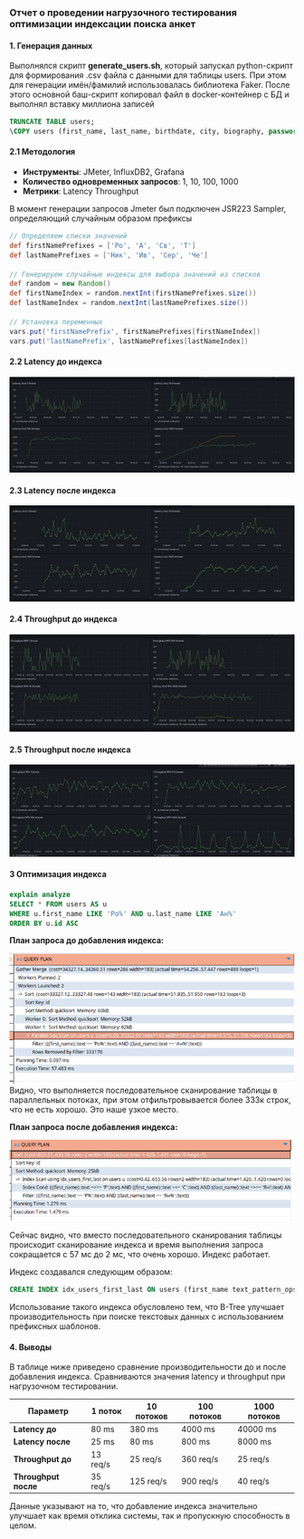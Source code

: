 ### Отчет о проведении нагрузочного тестирования оптимизации индексации поиска анкет

#### 1. Генерация данных

Выполнялся скрипт **generate_users.sh**, который запускал python-скрипт для формирования .csv файла с данными
для таблицы users. При этом для генерации имён/фамилий использовалась библиотека Faker. После этого основной баш-скрипт
копировал файл в docker-контейнер с БД и выполнял вставку миллиона записей

```sql
TRUNCATE TABLE users;
\COPY users (first_name, last_name, birthdate, city, biography, password, username) FROM '/users.csv' DELIMITER ',' CSV HEADER;
```

#### 2.1 Методология

- **Инструменты**: JMeter, InfluxDB2, Grafana
- **Количество одновременных запросов**: 1, 10, 100, 1000
- **Метрики**: Latency Throughput

В момент генерации запросов Jmeter был подключен JSR223 Sampler, определяющий случайным образом префиксы

```groovy
// Определяем списки значений
def firstNamePrefixes = ['Ро', 'А', 'Св', 'Т']
def lastNamePrefixes = ['Ник', 'Ив', 'Сер', 'Че']

// Генерируем случайные индексы для выбора значений из списков
def random = new Random()
def firstNameIndex = random.nextInt(firstNamePrefixes.size())
def lastNameIndex = random.nextInt(lastNamePrefixes.size())

// Установка переменных
vars.put('firstNamePrefix', firstNamePrefixes[firstNameIndex])
vars.put('lastNamePrefix', lastNamePrefixes[lastNameIndex])
```

#### 2.2 Latency до индекса

![img.png](imgs/latency_before.png)

#### 2.3 Latency после индекса

![img_1.png](imgs/latency_after.png)

#### 2.4 Throughput до индекса

![img.png](imgs/throughput_before.png)

#### 2.5 Throughput после индекса

![img.png](imgs/throughput_after.png)

#### 3 Оптимизация индекса


```sql
explain analyze 
SELECT * FROM users AS u 
WHERE u.first_name LIKE 'Ро%' AND u.last_name LIKE 'Ан%' 
ORDER BY u.id ASC
```

**План запроса до добавления индекса:**

![img.png](imgs/img.png)
Видно, что выполняется последовательное сканирование таблицы в параллельных потоках, при этом отфильтровывается более 333к строк, что не есть хорошо.
Это наше узкое место.

**План запроса после добавления индекса:**


![img_1.png](imgs/img_1.png)

Сейчас видно, что вместо последовательного сканирования таблицы происходит сканирование индекса и время выполнения запроса
сокращается с 57 мс до 2 мс, что очень хорошо. Индекс работает.

Индекс создавался следующим образом:
```sql
CREATE INDEX idx_users_first_last ON users (first_name text_pattern_ops, last_name text_pattern_ops)
```

Использование такого индекса обусловлено тем, что B-Tree улучшает производительность при поиске текстовых данных с использованием префиксных шаблонов.

#### 4. Выводы


В таблице ниже приведено сравнение производительности до и после добавления индекса. Сравниваются значения latency и throughput при нагрузочном тестировании.

| Параметр          | 1 поток   | 10 потоков | 100 потоков | 1000 потоков |
|-------------------|----------|------------|-------------|--------------|
| **Latency до**    | 80 ms    | 380 ms     | 4000 ms     | 40000 ms     |
| **Latency после** | 25 ms    | 80 ms      | 800 ms      | 8000 ms      |
| **Throughput до** | 13 req/s | 25 req/s   | 360 req/s   | 25 req/s     |
| **Throughput после** | 35 req/s | 125 req/s  | 900 req/s   | 40 req/s     |

Данные указывают на то, что добавление индекса значительно улучшает как время отклика системы, так и пропускную способность в целом.


